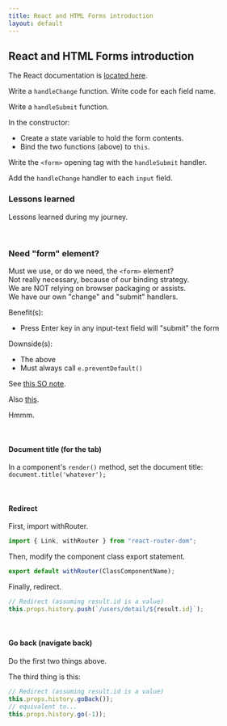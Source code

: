 ```yaml
---
title: React and HTML Forms introduction
layout: default
---
```


## React and HTML Forms introduction

The React documentation is [located here](https://reactjs.org/docs/forms.html).  


Write a `handleChange` function. Write code for each field name. 

Write a `handleSubmit` function. 

In the constructor:
* Create a state variable to hold the form contents.
* Bind the two functions (above) to `this`. 

Write the `<form>` opening tag with the `handleSubmit` handler. 

Add the `handleChange` handler to each `input` field.


### Lessons learned

Lessons learned during my journey.

<br>

### Need "form" element?

Must we use, or do we need, the `<form>` element?  
Not really necessary, because of our binding strategy.  
We are NOT relying on browser packaging or assists.  
We have our own "change" and "submit" handlers.  

Benefit(s):
* Press Enter key in any input-text field will "submit" the form  

Downside(s):
* The above
* Must always call `e.preventDefault()`

See [this SO note](https://stackoverflow.com/questions/41205384/is-the-use-of-the-form-tag-necessary-in-reactjs-that-have-hoc-input-tags-that). 

Also [this](https://hashnode.com/post/why-do-you-write-eventpreventdefault-in-react-cjdznf1el0atom3wt831c2m9o). 

Hmmm. 

<br>

#### Document title (for the tab) 

In a component's `render()` method, set the document title:  
`document.title('whatever');`

<br>

#### Redirect

First, import withRouter.

```js
import { Link, withRouter } from "react-router-dom";
```

Then, modify the component class export statement.

```js
export default withRouter(ClassComponentName);
```

Finally, redirect.

```js
// Redirect (assuming result.id is a value)
this.props.history.push(`/users/detail/${result.id}`);
```

<br>

#### Go back (navigate back)

Do the first two things above. 

The third thing is this:

```js
// Redirect (assuming result.id is a value)
this.props.history.goBack());
// equivalent to...
this.props.history.go(-1));
```


